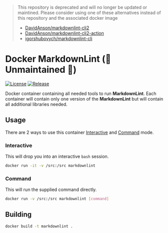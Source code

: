 > This repository is deprecated and will no longer be updated or maintined.
> Please consider using one of these alternatives instead of this repository and
> the associated docker image
> 
> * [DavidAnson/markdownlint-cli2]
> * [DavidAnson/markdownlint-cli2-action]
> * [igorshubovych/markdownlint-cli]

# Docker MarkdownLint (🚨 Unmaintained 🚨)

[![License]](LICENSE)
[![Release][Release Badge]][Release Workflow]

Docker container containing all needed tools to run **MarkdownLint**. Each
container will contain only one version of the **MarkdownLint** but will contain
all additional libraries needed.

## Usage

There are 2 ways to use this container [Interactive](#interactive) and
[Command](#command) mode.

### Interactive

This will drop you into an interactive `bash` session.

```bash
docker run -it -v /src:/src markdownlint
```

### Command

This will run the supplied command directly.

```bash
docker run -v /src:/src markdownlint [command]
```

## Building

```bash
docker build -t markdownlint .
```

<!-- external links -->
[License]: https://img.shields.io/github/license/devpow112/docker-markdownlint?label=License
[Release Badge]: https://github.com/devpow112/docker-markdownlint/actions/workflows/release.yml/badge.svg?branch=main
[Release Workflow]: https://github.com/devpow112/docker-markdownlint/actions/workflows/release.yml?query=branch%3Amain
[DavidAnson/markdownlint-cli2-action]: https://github.com/DavidAnson/markdownlint-cli2-action
[DavidAnson/markdownlint-cli2]: https://github.com/DavidAnson/markdownlint-cli2
[igorshubovych/markdownlint-cli]: https://github.com/igorshubovych/markdownlint-cli
